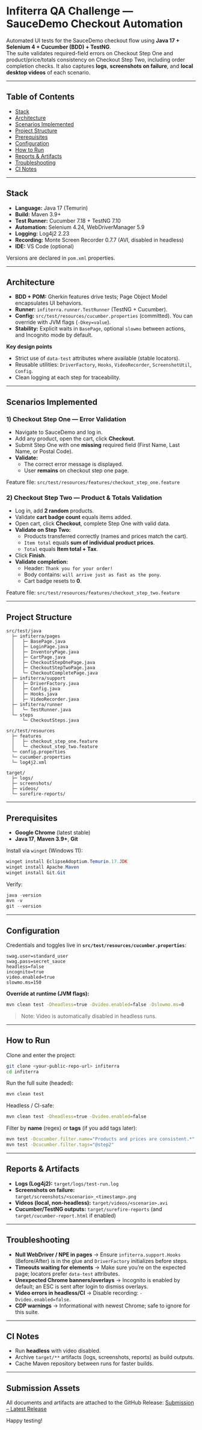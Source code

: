 # Infiterra QA Challenge — SauceDemo Checkout Automation

Automated UI tests for the SauceDemo checkout flow using **Java 17 + Selenium 4 + Cucumber (BDD) + TestNG**.  
The suite validates required-field errors on Checkout Step One and product/price/totals consistency on Checkout Step Two, including order completion checks. It also captures **logs**, **screenshots on failure**, and **local desktop videos** of each scenario.

---

## Table of Contents
- [Stack](#stack)
- [Architecture](#architecture)
- [Scenarios Implemented](#scenarios-implemented)
- [Project Structure](#project-structure)
- [Prerequisites](#prerequisites)
- [Configuration](#configuration)
- [How to Run](#how-to-run)
- [Reports & Artifacts](#reports--artifacts)
- [Troubleshooting](#troubleshooting)
- [CI Notes](#ci-notes)

---

## Stack

- **Language:** Java 17 (Temurin)
- **Build:** Maven 3.9+
- **Test Runner:** Cucumber 7.18 + TestNG 7.10
- **Automation:** Selenium 4.24, WebDriverManager 5.9
- **Logging:** Log4j2 2.23
- **Recording:** Monte Screen Recorder 0.7.7 (AVI, disabled in headless)
- **IDE:** VS Code (optional)

Versions are declared in `pom.xml` properties.

---

## Architecture

- **BDD + POM:** Gherkin features drive tests; Page Object Model encapsulates UI behaviors.
- **Runner:** `infiterra.runner.TestRunner` (TestNG + Cucumber).
- **Config:** `src/test/resources/cucumber.properties` (committed). You can override with JVM flags (`-Dkey=value`).
- **Stability:** Explicit waits in `BasePage`, optional `slowmo` between actions, and Incognito mode by default.

**Key design points**
- Strict use of `data-test` attributes where available (stable locators).
- Reusable utilities: `DriverFactory`, `Hooks`, `VideoRecorder`, `ScreenshotUtil`, `Config`.
- Clean logging at each step for traceability.

---

## Scenarios Implemented

### 1) Checkout Step One — Error Validation
- Navigate to SauceDemo and log in.
- Add any product, open the cart, click **Checkout**.
- Submit Step One with one **missing** required field (First Name, Last Name, or Postal Code).
- **Validate:**
  - The correct error message is displayed.
  - User **remains** on checkout step one page.

Feature file: `src/test/resources/features/checkout_step_one.feature`

### 2) Checkout Step Two — Product & Totals Validation
- Log in, add **2 random** products.
- Validate **cart badge count** equals items added.
- Open cart, click **Checkout**, complete Step One with valid data.
- **Validate on Step Two:**
  - Products transferred correctly (names and prices match the cart).
  - `Item total` equals **sum of individual product prices**.
  - `Total` equals **Item total + Tax**.
- Click **Finish**.
- **Validate completion:**
  - Header: `Thank you for your order!`
  - Body contains: `will arrive just as fast as the pony`.
  - Cart badge resets to **0**.

Feature file: `src/test/resources/features/checkout_step_two.feature`

---

## Project Structure

```
src/test/java
  ├─ infiterra/pages
  │   ├─ BasePage.java
  │   ├─ LoginPage.java
  │   ├─ InventoryPage.java
  │   ├─ CartPage.java
  │   ├─ CheckoutStepOnePage.java
  │   ├─ CheckoutStepTwoPage.java
  │   └─ CheckoutCompletePage.java
  ├─ infiterra/support
  │   ├─ DriverFactory.java
  │   ├─ Config.java
  │   ├─ Hooks.java
  │   ├─ VideoRecorder.java
  ├─ infiterra/runner
  │   └─ TestRunner.java
  └─ steps
      └─ CheckoutSteps.java

src/test/resources
  ├─ features
  │   ├─ checkout_step_one.feature
  │   └─ checkout_step_two.feature
  └─ config.properties
  └─ cucumber.properties
  └─ log4j2.xml

target/
  ├─ logs/
  ├─ screenshots/
  ├─ videos/
  └─ surefire-reports/
```

---

## Prerequisites

- **Google Chrome** (latest stable)
- **Java 17**, **Maven 3.9+**, **Git**

Install via `winget` (Windows 11):

```powershell
winget install EclipseAdoptium.Temurin.17.JDK
winget install Apache.Maven
winget install Git.Git
```

Verify:

```powershell
java -version
mvn -v
git --version
```

---

## Configuration

Credentials and toggles live in **`src/test/resources/cucumber.properties`**:

```properties
swag.user=standard_user
swag.pass=secret_sauce
headless=false
incognito=true
video.enabled=true
slowmo.ms=150
```

**Override at runtime (JVM flags):**

```bash
mvn clean test -Dheadless=true -Dvideo.enabled=false -Dslowmo.ms=0
```

> Note: Video is automatically disabled in headless runs.

---

## How to Run

Clone and enter the project:

```bash
git clone <your-public-repo-url> infiterra
cd infiterra
```

Run the full suite (headed):

```bash
mvn clean test
```

Headless / CI-safe:

```bash
mvn clean test -Dheadless=true -Dvideo.enabled=false
```

Filter by **name** (regex) or **tags** (if you add tags later):

```bash
mvn test -Dcucumber.filter.name="Products and prices are consistent.*"
mvn test -Dcucumber.filter.tags="@step2"
```

---

## Reports & Artifacts

- **Logs (Log4j2):** `target/logs/test-run.log`
- **Screenshots on failure:** `target/screenshots/<scenario>_<timestamp>.png`
- **Videos (local, non-headless):** `target/videos/<scenario>.avi`
- **Cucumber/TestNG outputs:** `target/surefire-reports` (and `target/cucumber-report.html` if enabled)

---

## Troubleshooting

- **Null WebDriver / NPE in pages** → Ensure `infiterra.support.Hooks` (Before/After) is in the glue and `DriverFactory` initializes before steps.
- **Timeouts waiting for elements** → Make sure you’re on the expected page; locators prefer `data-test` attributes.
- **Unexpected Chrome banners/overlays** → Incognito is enabled by default; an ESC is sent after login to dismiss overlays.
- **Video errors in headless/CI** → Disable recording: `-Dvideo.enabled=false`.
- **CDP warnings** → Informational with newest Chrome; safe to ignore for this suite.

---

## CI Notes

- Run **headless** with video disabled.
- Archive `target/**` artifacts (logs, screenshots, reports) as build outputs.
- Cache Maven repository between runs for faster builds.

---
## Submission Assets
All documents and artifacts are attached to the GitHub Release:
[Submission – Latest Release](https://github.com/vasilisg1989/saucedemo-checkout-bdd-selenium-java/releases/latest)

Happy testing! 
